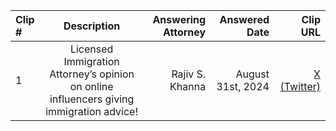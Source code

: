 | Clip # | Description | Answering Attorney | Answered Date | Clip URL |
|:------|:------:|------:|------:|------:|
| 1 | Licensed Immigration Attorney’s opinion on online influencers giving immigration advice! | Rajiv S. Khanna | August 31st, 2024 | [X (Twitter)](https://x.com/immifaq/status/1854734185031766211)